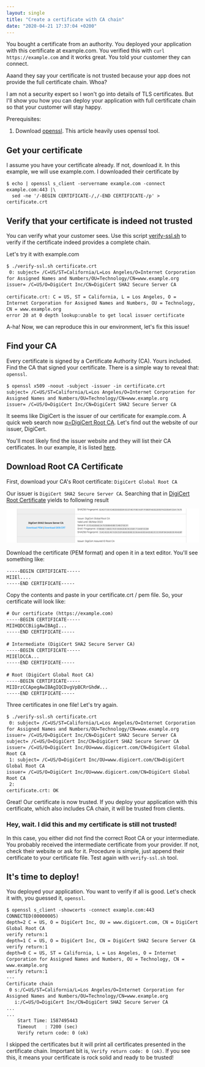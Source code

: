 ```yaml
---
layout: single
title: "Create a certificate with CA chain"
date: "2020-04-21 17:37:04 +0200"
---
```


You bought a certificate from an authority. You deployed your application with
this certificate at example.com. You verified this with `curl
https://example.com` and it works great. You told your customer they can
connect.

Aaand they say your certificate is not trusted because your app does not provide
the full certificate chain. Whoa?

I am not a security expert so I won't go into details of TLS certificates. But
I'll show you how you can deploy your application with full certificate chain so
that your customer will stay happy.

Prerequisites:

1. Download [openssl](https://www.openssl.org/source/). This article heavily
   uses openssl tool.

## Get your certificate

I assume you have your certificate already. If not, download it. In this
example, we will use example.com. I downloaded their certificate by

```shell
$ echo | openssl s_client -servername example.com -connect example.com:443 |\
  sed -ne '/-BEGIN CERTIFICATE-/,/-END CERTIFICATE-/p' > certificate.crt
```

## Verify that your certificate is indeed not trusted

You can verify what your customer sees. Use this script
[verify-ssl.sh](https://gist.github.com/kaskavalci/46aaf62465f361194fa3c05ffeb810e0)
to verify if the certificate indeed provides a complete chain.

Let's try it with example.com

```shell
$ ./verify-ssl.sh certificate.crt
 0: subject= /C=US/ST=California/L=Los Angeles/O=Internet Corporation for Assigned Names and Numbers/OU=Technology/CN=www.example.org
issuer= /C=US/O=DigiCert Inc/CN=DigiCert SHA2 Secure Server CA

certificate.crt: C = US, ST = California, L = Los Angeles, O = Internet Corporation for Assigned Names and Numbers, OU = Technology, CN = www.example.org
error 20 at 0 depth lookup:unable to get local issuer certificate
```

A-ha! Now, we can reproduce this in our environment, let's fix this issue!

## Find your CA

Every certificate is signed by a Certificate Authority (CA). Yours included. Find
the CA that signed your certificate. There is a simple way to reveal that:
`openssl`.

```shell
$ openssl x509 -noout -subject -issuer -in certificate.crt
subject= /C=US/ST=California/L=Los Angeles/O=Internet Corporation for Assigned Names and Numbers/OU=Technology/CN=www.example.org
issuer= /C=US/O=DigiCert Inc/CN=DigiCert SHA2 Secure Server CA
```

It seems like DigiCert is the issuer of our certificate for example.com. A quick
web search now [q=DigiCert Root
CA](https://duckduckgo.com/?t=ffab&q=digicert+root+ca&ia=web). Let's find out
the website of our issuer, DigiCert.

You'll most likely find the issuer website and they will list their CA
certificates. In our example, it is listed
[here](https://www.digicert.com/digicert-root-certificates.htm).

## Download Root CA Certificate

First, download your CA's Root certificate: `DigiCert Global Root CA`

Our issuer is `DigiCert SHA2 Secure Server CA`. Searching that in [DigiCert Root
Certificate](https://www.digicert.com/digicert-root-certificates.htm) yields to
following result

![](/assets/digicert-root-ca.png)

Download the certificate (PEM format) and open it in a text editor. You'll see
something like:

```
-----BEGIN CERTIFICATE-----
MIIEl....
-----END CERTIFICATE-----
```

Copy the contents and paste in your certificate.crt / pem file. So, your
certificate will look like:

```
# Our certificate (https://example.com)
-----BEGIN CERTIFICATE-----
MIIHQDCCBiigAwIBAgI...
-----END CERTIFICATE-----

# Intermediate (DigiCert SHA2 Secure Server CA)
-----BEGIN CERTIFICATE-----
MIIElDCCA...
-----END CERTIFICATE-----

# Root (DigiCert Global Root CA)
-----BEGIN CERTIFICATE-----
MIIDrzCCApegAwIBAgIQCDvgVpBCRrGhdW...
-----END CERTIFICATE-----
```

Three certificates in one file! Let's try again.

```shell
$ ./verify-ssl.sh certificate.crt
 0: subject= /C=US/ST=California/L=Los Angeles/O=Internet Corporation for Assigned Names and Numbers/OU=Technology/CN=www.example.org
issuer= /C=US/O=DigiCert Inc/CN=DigiCert SHA2 Secure Server CA
subject= /C=US/O=DigiCert Inc/CN=DigiCert SHA2 Secure Server CA
issuer= /C=US/O=DigiCert Inc/OU=www.digicert.com/CN=DigiCert Global Root CA
 1: subject= /C=US/O=DigiCert Inc/OU=www.digicert.com/CN=DigiCert Global Root CA
issuer= /C=US/O=DigiCert Inc/OU=www.digicert.com/CN=DigiCert Global Root CA
 2:
certificate.crt: OK
```

Great! Our certificate is now trusted. If you deploy your application with this
certificate, which also includes CA chain, it will be trusted from clients.

### Hey, wait. I did this and my certificate is still not trusted!

In this case, you either did not find the correct Root CA or your intermediate.
You probably received the intermediate certificate from your provider. If not,
check their website or ask for it. Procedure is simple, just append their
certificate to your certificate file. Test again with `verify-ssl.sh` tool.

## It's time to deploy!

You deployed your application. You want to verify if all is good. Let's check it
with, you guessed it, `openssl`.

```shell
$ openssl s_client -showcerts -connect example.com:443
CONNECTED(00000005)
depth=2 C = US, O = DigiCert Inc, OU = www.digicert.com, CN = DigiCert Global Root CA
verify return:1
depth=1 C = US, O = DigiCert Inc, CN = DigiCert SHA2 Secure Server CA
verify return:1
depth=0 C = US, ST = California, L = Los Angeles, O = Internet Corporation for Assigned Names and Numbers, OU = Technology, CN = www.example.org
verify return:1
---
Certificate chain
 0 s:/C=US/ST=California/L=Los Angeles/O=Internet Corporation for Assigned Names and Numbers/OU=Technology/CN=www.example.org
   i:/C=US/O=DigiCert Inc/CN=DigiCert SHA2 Secure Server CA
...
...
    Start Time: 1587495443
    Timeout   : 7200 (sec)
    Verify return code: 0 (ok)
```

I skipped the certificates but it will print all certificates presented in the
certificate chain. Important bit is, `Verify return code: 0 (ok)`. If you see
this, it means your certificate is rock solid and ready to be trusted!

